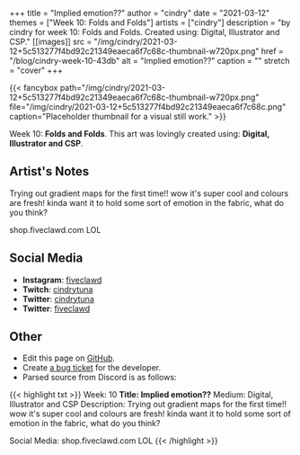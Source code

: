 +++
title =       "Implied emotion??"
author =      "cindry"
date =        "2021-03-12"
themes =      ["Week 10: Folds and Folds"]
artists =     ["cindry"]
description = "by cindry for week 10: Folds and Folds. Created using: Digital, Illustrator and CSP."
[[images]]
      src = "/img/cindry/2021-03-12+5c513277f4bd92c21349eaeca6f7c68c-thumbnail-w720px.png"
      href = "/blog/cindry-week-10-43db"
      alt = "Implied emotion??"
      caption = ""
      stretch = "cover"
+++

{{< fancybox path="/img/cindry/2021-03-12+5c513277f4bd92c21349eaeca6f7c68c-thumbnail-w720px.png" file="/img/cindry/2021-03-12+5c513277f4bd92c21349eaeca6f7c68c.png" caption="Placeholder thumbnail for a visual still work." >}}


Week 10: **Folds and Folds**. This art was lovingly created using: **Digital, Illustrator and CSP**.

## Artist's Notes

Trying out gradient maps for the first time!! wow it's super cool and colours are fresh! kinda want it to hold some sort of emotion in the fabric, what do you think?

shop.fiveclawd.com LOL

## Social Media

- **Instagram**: <a href='https://instagram.com/fiveclawd' target='_blank'>fiveclawd</a>
- **Twitch**: <a href='https://twitch.tv/cindrytuna' target='_blank'>cindrytuna</a>
- **Twitter**: <a href='https://twitter.com/cindrytuna' target='_blank'>cindrytuna</a>
- **Twitter**: <a href='https://twitter.com/fiveclawd' target='_blank'>fiveclawd</a>

## Other

- Edit this page on [GitHub](https://github.com/teaminkling/web-refresh/edit/main/content/blog/cindry-week-10-43db.md).
- Create [a bug ticket](https://github.com/teaminkling/web-refresh/issues/new?assignees=&labels=bug&template=problem-report.md&title=) for the developer.
- Parsed source from Discord is as follows:

{{< highlight txt >}}
Week: 10
**Title:  Implied emotion??**
Medium: Digital, Illustrator and CSP
Description: Trying out gradient maps for the first time!! wow it's super cool and colours are fresh! kinda want it to hold some sort of emotion in the fabric, what do you think?

Social Media: shop.fiveclawd.com LOL
{{< /highlight >}}